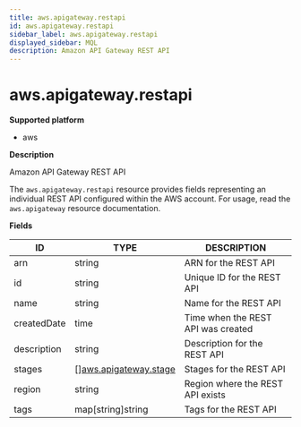 ```yaml
---
title: aws.apigateway.restapi
id: aws.apigateway.restapi
sidebar_label: aws.apigateway.restapi
displayed_sidebar: MQL
description: Amazon API Gateway REST API
---
```


# aws.apigateway.restapi

**Supported platform**

- aws

**Description**

Amazon API Gateway REST API

The `aws.apigateway.restapi` resource provides fields representing an individual REST API configured within the AWS account. For usage, read the `aws.apigateway` resource documentation.

**Fields**

| ID          | TYPE                                                      | DESCRIPTION                        |
| ----------- | --------------------------------------------------------- | ---------------------------------- |
| arn         | string                                                    | ARN for the REST API               |
| id          | string                                                    | Unique ID for the REST API         |
| name        | string                                                    | Name for the REST API              |
| createdDate | time                                                      | Time when the REST API was created |
| description | string                                                    | Description for the REST API       |
| stages      | &#91;&#93;[aws.apigateway.stage](aws.apigateway.stage.md) | Stages for the REST API            |
| region      | string                                                    | Region where the REST API exists   |
| tags        | map[string]string                                         | Tags for the REST API              |
